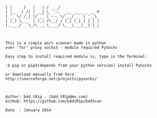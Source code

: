         
        
        
	| |     /   |   | /  __/
	| |__  / /| | __| \ `--.  ___ __ _ _ __ ®
	| '_ \/ /_| |/ _` |`--. \/ __/ _` | '_ \
	| |_) \___  | (_| /\__/ / (_| (_| | | | |
	|.____/   \_/\__,_\____/ \___\___|__| |_| 
	
	
										
	This is a simple port scanner made in python 
	over 'Tor' proxy socks5 - module required PySocks	

	Easy step to install required module is, type in the Terminal:
	
	:$ pip or pip3(depends from your python version) install PySocks 

	or download manually from here http://sourceforge.net/projects/pysocks/	
	
	
									
	Author: b4d_tR1p - (b4d_tR1p@me.com)
	GitHub: https://github.com/b4dtR1p/b4dScan
				
	Date  : January 2014	
